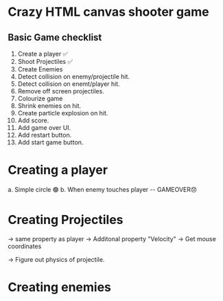 # Crazy HTML canvas shooter game

## Basic Game checklist
1. Create a player ✅
2. Shoot Projectiles ✅
3. Create Enemies
4. Detect collision on enemy/projectile hit.
5. Detect collision on enemt/player hit.
6. Remove off screen projectiles.
7. Colourize game
8. Shrink enemies on hit.
9. Create particle explosion on hit.
10. Add score.
11. Add game over UI.
12. Add restart button.
13. Add start game button.

# Creating a player
a. Simple circle 🟢
b. When enemy touches player -- GAMEOVER😞

# Creating Projectiles
-> same property as player
-> Additonal property "Velocity"
-> Get mouse coordinates 

-> Figure out physics of projectile.

# Creating enemies